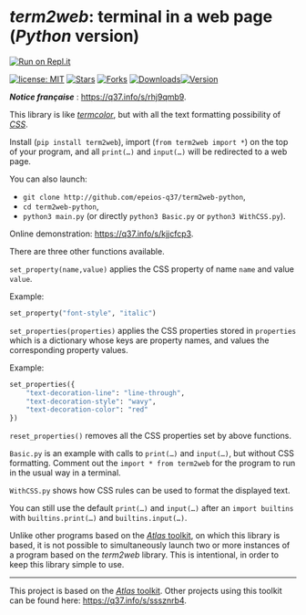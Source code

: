 # *term2web*: terminal in a web page (*Python* version)

[![Run on Repl.it](https://q37.info/s/kpm7xhfm.png)](https://q37.info/s/kjjcfcp3)

[![license: MIT](https://img.shields.io/github/license/epeios-q37/term2web-python?color=yellow&style=for-the-badge)](https://github.com/epeios-q37/term2web-python/blob/master/LICENSE)
[![Stars](https://img.shields.io/github/stars/epeios-q37/term2web-python.svg?style=for-the-badge)](https://github.com/epeios-q37/term2web-python/stargazers)
[![Forks](https://img.shields.io/github/forks/epeios-q37/term2web-python.svg?style=for-the-badge)](https://github.com/epeios-q37/term2web-python/network/members)
[![Downloads](https://img.shields.io/pypi/dm/term2web.svg?label=&style=for-the-badge)![Version](https://img.shields.io/pypi/v/term2web?style=for-the-badge&color=90b4ed&label=PyPi)](http://q37.info/s/c7pnhdm7)

***Notice française*** : https://q37.info/s/rhj9qmb9.

This library is like [*termcolor*](https://pypi.org/project/termcolor/), but with all the text formatting possibility of [*CSS*](https://en.wikipedia.org/wiki/Cascading_Style_Sheets).

Install (`pip install term2web`), import (`from term2web import *`) on the top of your program, and all `print(…)` and `input(…)` will be redirected to a web page.

You can also launch:
- `git clone http://github.com/epeios-q37/term2web-python`,
- `cd term2web-python`,
- `python3 main.py` (or directly `python3 Basic.py` or `python3 WithCSS.py`).

Online demonstration: https://q37.info/s/kjjcfcp3.

There are three other functions available.

`set_property(name,value)` applies the CSS property of name `name` and value `value`.

Example:

```python
set_property("font-style", "italic")
```

`set_properties(properties)` applies the CSS properties stored in `properties` which is a dictionary whose keys are property names, and values the corresponding property values.

Example:

```python
set_properties({
    "text-decoration-line": "line-through",
    "text-decoration-style": "wavy",
    "text-decoration-color": "red"
})
```

`reset_properties()` removes all the CSS properties set by above functions.

`Basic.py` is an example with calls to `print(…)` and `input(…)`, but without CSS formatting. Comment out the `import * from term2web` for the program to run in the usual way in a terminal.

`WithCSS.py` shows how CSS rules can be used to format the displayed text.

<!-- There is also a stub to for this library at address <https://q37.info/s/qh99qtjt>.-->

You can still use the default `print(…)` and `input(…)` after an `import builtins` with `builtins.print(…)` and `builtins.input(…)`.

Unlike other programs based on the [*Atlas* toolkit](https://atlastk.org), on which this library is based, it is not possible to simultaneously launch two or more instances of a program based on the *term2web* library. This is intentional, in order to keep this library simple to use. 

---

This project is based on the [*Atlas* toolkit](https://atlastk.org). Other projects using this toolkit can be found here: <https://q37.info/s/sssznrb4>.
